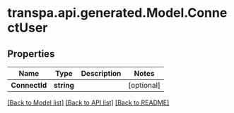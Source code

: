 # transpa.api.generated.Model.ConnectUser

## Properties

Name | Type | Description | Notes
------------ | ------------- | ------------- | -------------
**ConnectId** | **string** |  | [optional] 

[[Back to Model list]](../README.md#documentation-for-models) [[Back to API list]](../README.md#documentation-for-api-endpoints) [[Back to README]](../README.md)

